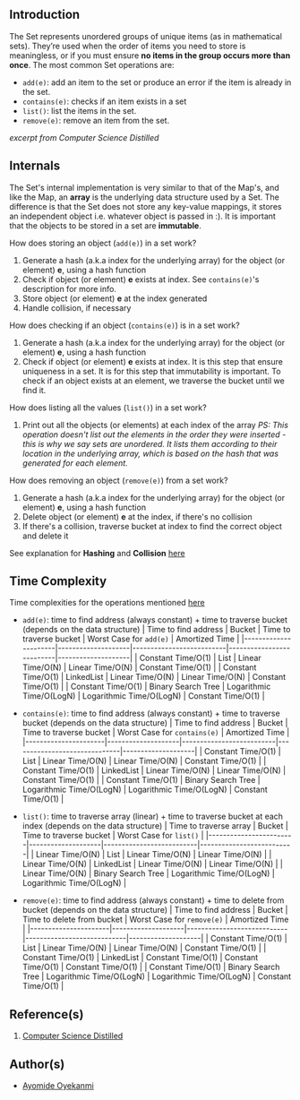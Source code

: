 ## Introduction
The Set represents unordered groups of unique items (as in mathematical sets). They’re used when the order of items you need to store is meaningless, or if you must ensure **no items in the group occurs more than once**. The most common Set operations are:
* `add(e)`: add an item to the set or produce an error if the item is already in the set.
* `contains(e)`: checks if an item exists in a set
* `list()`: list the items in the set.
* `remove(e)`: remove an item from the set.

*excerpt from Computer Science Distilled*

## Internals
The Set's internal implementation is very similar to that of the Map's, and like the Map, an **array** is the underlying data structure used by a Set. The difference is that the Set does not store any key-value mappings, it stores an independent object i.e. whatever object is passed in :). It is important that the objects to be stored in a set are **immutable**.

How does storing an object (`add(e)`) in a set work?
1. Generate a hash (a.k.a index for the underlying array) for the object (or element) **e**, using a hash function
2. Check if object (or element) **e** exists at index. See `contains(e)`'s description for more info.
3. Store object (or element) **e** at the index generated
4. Handle collision, if necessary

How does checking if an object (`contains(e)`) is in a set work?
1. Generate a hash (a.k.a index for the underlying array) for the object (or element) **e**, using a hash function
2. Check if object (or element) **e** exists at index. It is this step that ensure uniqueness in a set. It is for this step that immutability is important. To check if an object exists at an element, we traverse the bucket until we find it.

How does listing all the values (`list()`) in a set work?
1. Print out all the objects (or elements) at each index of the array
*PS: This operation doesn't list out the elements in the order they were inserted - this is why we say sets are unordered. It lists them according to their location in the underlying array, which is based on the hash that was generated for each element.*

How does removing an object (`remove(e)`) from a set work?
1. Generate a hash (a.k.a index for the underlying array) for the object (or element) **e**, using a hash function
2. Delete object (or element) **e**  at the index, if there's no collision
3. If there's a collision, traverse bucket at index to find the correct object and delete it

See explanation for **Hashing** and **Collision** [here](https://github.com/oyekanmiayo/data-structures-all-langs/tree/main/map#internals)

## Time Complexity
Time complexities for the operations mentioned [here](https://github.com/oyekanmiayo/data-structures-all-langs/blob/add-set-impl/set/README.md#introduction)

* `add(e)`: time to find address (always constant) + time to traverse bucket (depends on the data structure)
  | Time to find address | Bucket             | Time to traverse bucket  | Worst Case for `add(e)`  | Amortized Time     |
  |----------------------|--------------------|--------------------------|--------------------------|--------------------|
  | Constant Time/O(1)   | List               | Linear Time/O(N)         | Linear Time/O(N)         | Constant Time/O(1) |
  | Constant Time/O(1)   | LinkedList         | Linear Time/O(N)         | Linear Time/O(N)         | Constant Time/O(1) |
  | Constant Time/O(1)   | Binary Search Tree | Logarithmic Time/O(LogN) | Logarithmic Time/O(LogN) | Constant Time/O(1) |
  
* `contains(e)`: time to find address (always constant) + time to traverse bucket (depends on the data structure)
  | Time to find address | Bucket             | Time to traverse bucket  | Worst Case for `contains(e)` | Amortized Time     |
  |----------------------|--------------------|--------------------------|------------------------------|--------------------|
  | Constant Time/O(1)   | List               | Linear Time/O(N)         | Linear Time/O(N)             | Constant Time/O(1) |
  | Constant Time/O(1)   | LinkedList         | Linear Time/O(N)         | Linear Time/O(N)             | Constant Time/O(1) |
  | Constant Time/O(1)   | Binary Search Tree | Logarithmic Time/O(LogN) | Logarithmic Time/O(LogN)     | Constant Time/O(1) |
  
* `list()`: time to traverse array (linear) + time to traverse bucket at each index (depends on the data structure)
  | Time to traverse array | Bucket             | Time to traverse bucket  | Worst Case for `list()`  |
  |------------------------|--------------------|--------------------------|--------------------------|
  | Linear Time/O(N)       | List               | Linear Time/O(N)         | Linear Time/O(N)         |
  | Linear Time/O(N)       | LinkedList         | Linear Time/O(N)         | Linear Time/O(N)         |
  | Linear Time/O(N)       | Binary Search Tree | Logarithmic Time/O(LogN) | Logarithmic Time/O(LogN) |
  
* `remove(e)`: time to find address (always constant) + time to delete from bucket (depends on the data structure)
  | Time to find address | Bucket             | Time to delete from bucket | Worst Case for `remove(e)` | Amortized Time     |
  |----------------------|--------------------|----------------------------|----------------------------|--------------------|
  | Constant Time/O(1)   | List               | Linear Time/O(N)           | Linear Time/O(N)           | Constant Time/O(1) |
  | Constant Time/O(1)   | LinkedList         | Constant Time/O(1)         | Constant Time/O(1)         | Constant Time/O(1) |
  | Constant Time/O(1)   | Binary Search Tree | Logarithmic Time/O(LogN)   | Logarithmic Time/O(LogN)   | Constant Time/O(1) |

## Reference(s)
1. [Computer Science Distilled](https://www.amazon.co.uk/Computer-Science-Distilled-Computational-Problems/dp/0997316020/ref=sr_1_1?adgrpid=52658140545&dchild=1&gclid=Cj0KCQjw8fr7BRDSARIsAK0Qqr6bz1aEFd_X517mpcZBAGaDJaeg-WARxB6mwEMMtupTPnTGI0a-1SIaAmH5EALw_wcB&hvadid=259122221401&hvdev=c&hvlocint=9041110&hvlocphy=1010294&hvnetw=g&hvqmt=e&hvrand=6311385300851562426&hvtargid=kwd-297429021778&hydadcr=17613_1817768&keywords=computer+science+distilled&qid=1602170396&sr=8-1&tag=googhydr-21)

## Author(s)
* [Ayomide Oyekanmi](https://github.com/oyekanmiayo)
